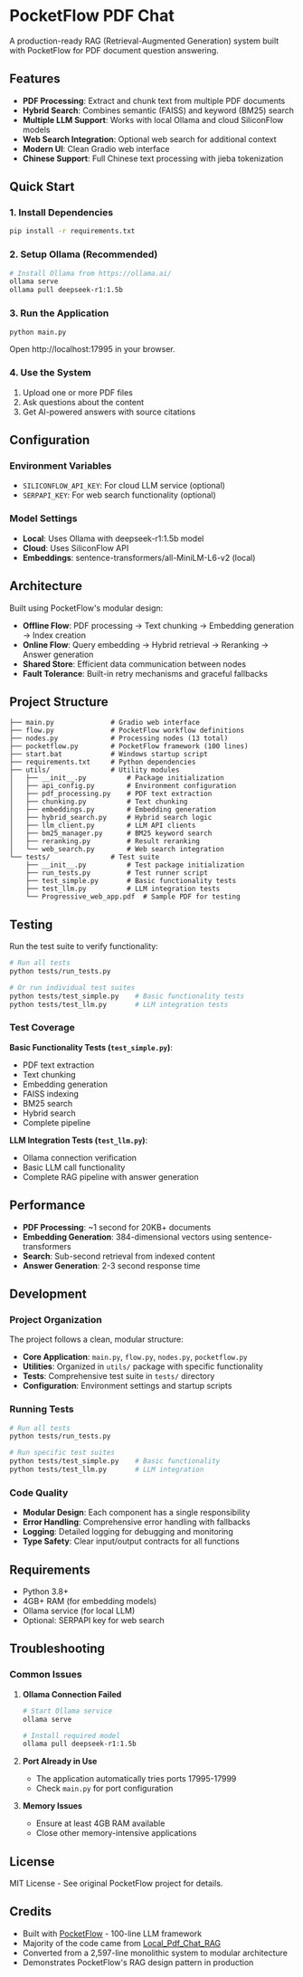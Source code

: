 # PocketFlow PDF Chat

A production-ready RAG (Retrieval-Augmented Generation) system built with PocketFlow for PDF document question answering.

## Features

- **PDF Processing**: Extract and chunk text from multiple PDF documents  
- **Hybrid Search**: Combines semantic (FAISS) and keyword (BM25) search
- **Multiple LLM Support**: Works with local Ollama and cloud SiliconFlow models
- **Web Search Integration**: Optional web search for additional context
- **Modern UI**: Clean Gradio web interface
- **Chinese Support**: Full Chinese text processing with jieba tokenization

## Quick Start

### 1. Install Dependencies

```bash
pip install -r requirements.txt
```

### 2. Setup Ollama (Recommended)

```bash
# Install Ollama from https://ollama.ai/
ollama serve
ollama pull deepseek-r1:1.5b
```

### 3. Run the Application

```bash
python main.py
```

Open http://localhost:17995 in your browser.

### 4. Use the System

1. Upload one or more PDF files
2. Ask questions about the content  
3. Get AI-powered answers with source citations

## Configuration

### Environment Variables

- `SILICONFLOW_API_KEY`: For cloud LLM service (optional)
- `SERPAPI_KEY`: For web search functionality (optional)

### Model Settings

- **Local**: Uses Ollama with deepseek-r1:1.5b model
- **Cloud**: Uses SiliconFlow API
- **Embeddings**: sentence-transformers/all-MiniLM-L6-v2 (local)

## Architecture

Built using PocketFlow's modular design:

- **Offline Flow**: PDF processing → Text chunking → Embedding generation → Index creation
- **Online Flow**: Query embedding → Hybrid retrieval → Reranking → Answer generation
- **Shared Store**: Efficient data communication between nodes
- **Fault Tolerance**: Built-in retry mechanisms and graceful fallbacks

## Project Structure

```
├── main.py              # Gradio web interface
├── flow.py              # PocketFlow workflow definitions  
├── nodes.py             # Processing nodes (13 total)
├── pocketflow.py        # PocketFlow framework (100 lines)
├── start.bat            # Windows startup script
├── requirements.txt     # Python dependencies
├── utils/               # Utility modules
│   ├── __init__.py          # Package initialization
│   ├── api_config.py        # Environment configuration
│   ├── pdf_processing.py    # PDF text extraction
│   ├── chunking.py          # Text chunking
│   ├── embeddings.py        # Embedding generation
│   ├── hybrid_search.py     # Hybrid search logic
│   ├── llm_client.py        # LLM API clients
│   ├── bm25_manager.py      # BM25 keyword search
│   ├── reranking.py         # Result reranking
│   └── web_search.py        # Web search integration
└── tests/               # Test suite
    ├── __init__.py          # Test package initialization
    ├── run_tests.py         # Test runner script
    ├── test_simple.py       # Basic functionality tests
    ├── test_llm.py          # LLM integration tests
    └── Progressive_web_app.pdf  # Sample PDF for testing
```

## Testing

Run the test suite to verify functionality:

```bash
# Run all tests
python tests/run_tests.py

# Or run individual test suites
python tests/test_simple.py    # Basic functionality tests
python tests/test_llm.py       # LLM integration tests
```

### Test Coverage

**Basic Functionality Tests (`test_simple.py`)**:
- PDF text extraction
- Text chunking  
- Embedding generation
- FAISS indexing
- BM25 search
- Hybrid search
- Complete pipeline

**LLM Integration Tests (`test_llm.py`)**:
- Ollama connection verification
- Basic LLM call functionality
- Complete RAG pipeline with answer generation

## Performance

- **PDF Processing**: ~1 second for 20KB+ documents
- **Embedding Generation**: 384-dimensional vectors using sentence-transformers
- **Search**: Sub-second retrieval from indexed content
- **Answer Generation**: 2-3 second response time

## Development

### Project Organization

The project follows a clean, modular structure:

- **Core Application**: `main.py`, `flow.py`, `nodes.py`, `pocketflow.py`
- **Utilities**: Organized in `utils/` package with specific functionality
- **Tests**: Comprehensive test suite in `tests/` directory
- **Configuration**: Environment settings and startup scripts

### Running Tests

```bash
# Run all tests
python tests/run_tests.py

# Run specific test suites
python tests/test_simple.py    # Basic functionality
python tests/test_llm.py       # LLM integration
```

### Code Quality

- **Modular Design**: Each component has a single responsibility
- **Error Handling**: Comprehensive error handling with fallbacks
- **Logging**: Detailed logging for debugging and monitoring
- **Type Safety**: Clear input/output contracts for all functions

## Requirements

- Python 3.8+
- 4GB+ RAM (for embedding models)
- Ollama service (for local LLM)
- Optional: SERPAPI key for web search

## Troubleshooting

### Common Issues

1. **Ollama Connection Failed**
   ```bash
   # Start Ollama service
   ollama serve
   
   # Install required model
   ollama pull deepseek-r1:1.5b
   ```

2. **Port Already in Use**
   - The application automatically tries ports 17995-17999
   - Check `main.py` for port configuration

3. **Memory Issues**
   - Ensure at least 4GB RAM available
   - Close other memory-intensive applications

## License

MIT License - See original PocketFlow project for details.

## Credits

- Built with [PocketFlow](https://github.com/the-pocket/PocketFlow) - 100-line LLM framework
- Majority of the code came from [Local_Pdf_Chat_RAG](https://github.com/weiwill88/Local_Pdf_Chat_RAG)
- Converted from a 2,597-line monolithic system to modular architecture  
- Demonstrates PocketFlow's RAG design pattern in production